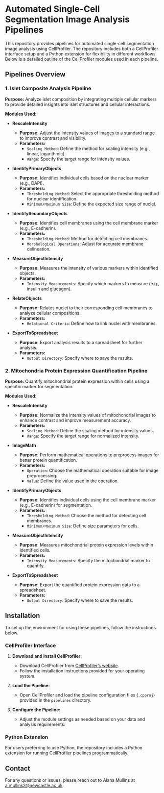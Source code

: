 
# Automated Single-Cell Segmentation Image Analysis Pipelines

This repository provides pipelines for automated single-cell segmentation image analysis using CellProfiler. The repository includes both a CellProfiler interface setup and a Python extension for flexibility in different workflows. Below is a detailed outline of the CellProfiler modules used in each pipeline.

## Pipelines Overview

### 1. Islet Composite Analysis Pipeline

**Purpose:** Analyze islet composition by integrating multiple cellular markers to provide detailed insights into islet structures and cellular interactions.

**Modules Used:**

- **RescaleIntensity**
  - **Purpose:** Adjust the intensity values of images to a standard range to improve contrast and visibility.
  - **Parameters:**
    - `Scaling Method`: Define the method for scaling intensity (e.g., linear, logarithmic).
    - `Range`: Specify the target range for intensity values.
    
- **IdentifyPrimaryObjects**
  - **Purpose:** Identifies individual cells based on the nuclear marker (e.g., DAPI).
  - **Parameters:** 
    - `Thresholding Method`: Select the appropriate thresholding method for nuclear identification.
    - `Minimum/Maximum Size`: Define the expected size range of nuclei.

- **IdentifySecondaryObjects**
  - **Purpose:** Identifies cell membranes using the cell membrane marker (e.g., E-cadherin).
  - **Parameters:** 
    - `Thresholding Method`: Method for detecting cell membranes.
    - `Morphological Operations`: Adjust for accurate membrane delineation.

- **MeasureObjectIntensity**
  - **Purpose:** Measures the intensity of various markers within identified objects.
  - **Parameters:** 
    - `Intensity Measurements`: Specify which markers to measure (e.g., insulin and glucagon).

- **RelateObjects**
  - **Purpose:** Relates nuclei to their corresponding cell membranes to analyze cellular compositions.
  - **Parameters:** 
    - `Relational Criteria`: Define how to link nuclei with membranes.

- **ExportToSpreadsheet**
  - **Purpose:** Export analysis results to a spreadsheet for further analysis.
  - **Parameters:** 
    - `Output Directory`: Specify where to save the results.

### 2. Mitochondria Protein Expression Quantification Pipeline

**Purpose:** Quantify mitochondrial protein expression within cells using a specific marker for segmentation.

**Modules Used:**

- **RescaleIntensity**
  - **Purpose:** Normalize the intensity values of mitochondrial images to enhance contrast and improve measurement accuracy.
  - **Parameters:**
    - `Scaling Method`: Define the scaling method for intensity values.
    - `Range`: Specify the target range for normalized intensity.
    
- **ImageMath**
  - **Purpose:** Perform mathematical operations to preprocess images for better protein quantification.
  - **Parameters:**
    - `Operation`: Choose the mathematical operation suitable for image preprocessing.
    - `Value`: Define the value used in the operation.
    
- **IdentifyPrimaryObjects**
  - **Purpose:** Identifies individual cells using the cell membrane marker (e.g., E-cadherin) for segmentation.
  - **Parameters:** 
    - `Thresholding Method`: Choose the method for detecting cell membranes.
    - `Minimum/Maximum Size`: Define size parameters for cells.

- **MeasureObjectIntensity**
  - **Purpose:** Measures mitochondrial protein expression levels within identified cells.
  - **Parameters:** 
    - `Intensity Measurements`: Specify the mitochondrial marker to quantify.

- **ExportToSpreadsheet**
  - **Purpose:** Export the quantified protein expression data to a spreadsheet.
  - **Parameters:** 
    - `Output Directory`: Specify where to save the results.

## Installation

To set up the environment for using these pipelines, follow the instructions below.

### CellProfiler Interface

1. **Download and Install CellProfiler:**
   - Download CellProfiler from [CellProfiler’s website](https://cellprofiler.org/).
   - Follow the installation instructions provided for your operating system.

2. **Load the Pipeline:**
   - Open CellProfiler and load the pipeline configuration files (`.cpproj`) provided in the `pipelines` directory.

3. **Configure the Pipeline:**
   - Adjust the module settings as needed based on your data and analysis requirements.

### Python Extension

For users preferring to use Python, the repository includes a Python extension for running CellProfiler pipelines programmatically.


## Contact

For any questions or issues, please reach out to Alana Mullins at a.mullins2@newcastle.ac.uk.

